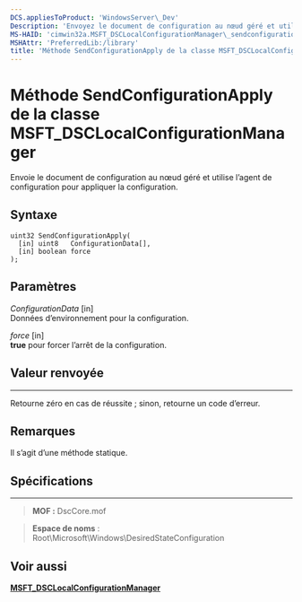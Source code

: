 ```yaml
---
DCS.appliesToProduct: 'WindowsServer\_Dev'
Description: 'Envoyez le document de configuration au nœud géré et utilisez l’agent de configuration pour appliquer la configuration.'
MS-HAID: 'cimwin32a.MSFT_DSCLocalConfigurationManager\_sendconfigurationapply'
MSHAttr: 'PreferredLib:/library'
title: 'Méthode SendConfigurationApply de la classe MSFT_DSCLocalConfigurationManager'
---
```


# Méthode SendConfigurationApply de la classe MSFT_DSCLocalConfigurationManager

Envoie le document de configuration au nœud géré et utilise l’agent de configuration pour appliquer la configuration.

Syntaxe
------

```mof
uint32 SendConfigurationApply(
  [in] uint8   ConfigurationData[],
  [in] boolean force
);
```

Paramètres
----------

*ConfigurationData* \[in\]  
Données d’environnement pour la configuration.

*force* \[in\]  
**true** pour forcer l’arrêt de la configuration.

## Valeur renvoyée
------------

Retourne zéro en cas de réussite ; sinon, retourne un code d’erreur.

## Remarques

Il s’agit d’une méthode statique.

## Spécifications
------------
>**MOF :** DscCore.mof

>**Espace de noms** : Root\Microsoft\Windows\DesiredStateConfiguration


## Voir aussi


[**MSFT_DSCLocalConfigurationManager**](msft-dsclocalconfigurationmanager.md)


 

 





<!--HONumber=Apr16_HO2-->


